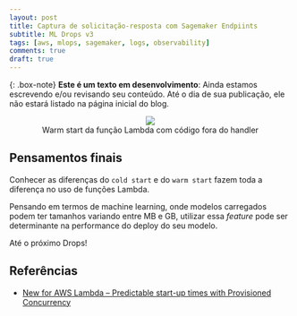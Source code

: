 ```yaml
---
layout: post
title: Captura de solicitação-resposta com Sagemaker Endpiints
subtitle: ML Drops v3
tags: [aws, mlops, sagemaker, logs, observability]
comments: true
draft: true
---
```


{: .box-note} 
**Este é um texto em desenvolvimento**: Ainda estamos escrevendo e/ou revisando seu conteúdo. Até o dia de sua publicação, ele não estará listado na página inicial do blog.





<p style="text-align: center;margin-bottom:0"><img src="https://i.imgur.com/i0Y2g0R.png"></p>
<p style="text-align: center; margin-top:0">Warm start da função Lambda com código fora do handler</p>

## Pensamentos finais

Conhecer as diferenças do `cold start` e do `warm start` fazem toda a diferença no uso de funções Lambda.

Pensando em termos de machine learning, onde modelos carregados podem ter tamanhos variando entre MB e GB, utilizar essa *feature* pode ser determinante na performance do deploy do seu modelo.

Até o próximo Drops!

## Referências

* [New for AWS Lambda – Predictable start-up times with Provisioned Concurrency](https://aws.amazon.com/blogs/compute/new-for-aws-lambda-predictable-start-up-times-with-provisioned-concurrency/)